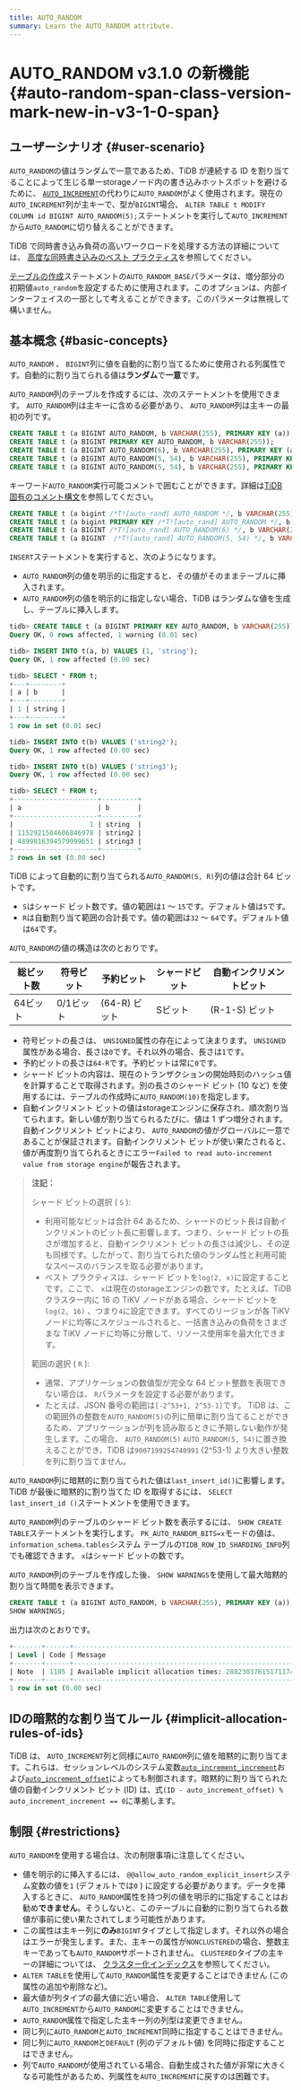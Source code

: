 ```yaml
---
title: AUTO_RANDOM
summary: Learn the AUTO_RANDOM attribute.
---
```


# AUTO_RANDOM <span class="version-mark">v3.1.0 の新機能</span> {#auto-random-span-class-version-mark-new-in-v3-1-0-span}

## ユーザーシナリオ {#user-scenario}

`AUTO_RANDOM`の値はランダムで一意であるため、TiDB が連続する ID を割り当てることによって生じる単一storageノード内の書き込みホットスポットを避けるために、 [`AUTO_INCREMENT`](/auto-increment.md)の代わりに`AUTO_RANDOM`がよく使用されます。現在の`AUTO_INCREMENT`列が主キーで、型が`BIGINT`場合、 `ALTER TABLE t MODIFY COLUMN id BIGINT AUTO_RANDOM(5);`ステートメントを実行して`AUTO_INCREMENT`から`AUTO_RANDOM`に切り替えることができます。

<CustomContent platform="tidb">

TiDB で同時書き込み負荷の高いワークロードを処理する方法の詳細については、 [高度な同時書き込みのベスト プラクティス](/best-practices/high-concurrency-best-practices.md)を参照してください。

</CustomContent>

[テーブルの作成](/sql-statements/sql-statement-create-table.md)ステートメントの`AUTO_RANDOM_BASE`パラメータは、増分部分の初期値`auto_random`を設定するために使用されます。このオプションは、内部インターフェイスの一部として考えることができます。このパラメータは無視して構いません。

## 基本概念 {#basic-concepts}

`AUTO_RANDOM` 、 `BIGINT`列に値を自動的に割り当てるために使用される列属性です。自動的に割り当てられる値は**ランダム**で**一意**です。

`AUTO_RANDOM`列のテーブルを作成するには、次のステートメントを使用できます。 `AUTO_RANDOM`列は主キーに含める必要があり、 `AUTO_RANDOM`列は主キーの最初の列です。

```sql
CREATE TABLE t (a BIGINT AUTO_RANDOM, b VARCHAR(255), PRIMARY KEY (a));
CREATE TABLE t (a BIGINT PRIMARY KEY AUTO_RANDOM, b VARCHAR(255));
CREATE TABLE t (a BIGINT AUTO_RANDOM(6), b VARCHAR(255), PRIMARY KEY (a));
CREATE TABLE t (a BIGINT AUTO_RANDOM(5, 54), b VARCHAR(255), PRIMARY KEY (a));
CREATE TABLE t (a BIGINT AUTO_RANDOM(5, 54), b VARCHAR(255), PRIMARY KEY (a, b));
```

キーワード`AUTO_RANDOM`実行可能コメントで囲むことができます。詳細は[TiDB 固有のコメント構文](/comment-syntax.md#tidb-specific-comment-syntax)を参照してください。

```sql
CREATE TABLE t (a bigint /*T![auto_rand] AUTO_RANDOM */, b VARCHAR(255), PRIMARY KEY (a));
CREATE TABLE t (a bigint PRIMARY KEY /*T![auto_rand] AUTO_RANDOM */, b VARCHAR(255));
CREATE TABLE t (a BIGINT /*T![auto_rand] AUTO_RANDOM(6) */, b VARCHAR(255), PRIMARY KEY (a));
CREATE TABLE t (a BIGINT  /*T![auto_rand] AUTO_RANDOM(5, 54) */, b VARCHAR(255), PRIMARY KEY (a));
```

`INSERT`ステートメントを実行すると、次のようになります。

-   `AUTO_RANDOM`列の値を明示的に指定すると、その値がそのままテーブルに挿入されます。
-   `AUTO_RANDOM`列の値を明示的に指定しない場合、TiDB はランダムな値を生成し、テーブルに挿入します。

```sql
tidb> CREATE TABLE t (a BIGINT PRIMARY KEY AUTO_RANDOM, b VARCHAR(255));
Query OK, 0 rows affected, 1 warning (0.01 sec)

tidb> INSERT INTO t(a, b) VALUES (1, 'string');
Query OK, 1 row affected (0.00 sec)

tidb> SELECT * FROM t;
+---+--------+
| a | b      |
+---+--------+
| 1 | string |
+---+--------+
1 row in set (0.01 sec)

tidb> INSERT INTO t(b) VALUES ('string2');
Query OK, 1 row affected (0.00 sec)

tidb> INSERT INTO t(b) VALUES ('string3');
Query OK, 1 row affected (0.00 sec)

tidb> SELECT * FROM t;
+---------------------+---------+
| a                   | b       |
+---------------------+---------+
|                   1 | string  |
| 1152921504606846978 | string2 |
| 4899916394579099651 | string3 |
+---------------------+---------+
3 rows in set (0.00 sec)
```

TiDB によって自動的に割り当てられる`AUTO_RANDOM(S, R)`列の値は合計 64 ビットです。

-   `S`はシャード ビット数です。値の範囲は`1` ～ `15`です。デフォルト値は`5`です。
-   `R`は自動割り当て範囲の合計長です。値の範囲は`32` ～ `64`です。デフォルト値は`64`です。

`AUTO_RANDOM`の値の構造は次のとおりです。

| 総ビット数 | 符号ビット  | 予約ビット      | シャードビット | 自動インクリメントビット |
| ----- | ------ | ---------- | ------- | ------------ |
| 64ビット | 0/1ビット | (64-R) ビット | Sビット    | (R-1-S) ビット  |

-   符号ビットの長さは、 `UNSIGNED`属性の存在によって決まります。 `UNSIGNED`属性がある場合、長さは`0`です。それ以外の場合、長さは`1`です。
-   予約ビットの長さは`64-R`です。予約ビットは常に`0`です。
-   シャード ビットの内容は、現在のトランザクションの開始時刻のハッシュ値を計算することで取得されます。別の長さのシャード ビット (10 など) を使用するには、テーブルの作成時に`AUTO_RANDOM(10)`を指定します。
-   自動インクリメント ビットの値はstorageエンジンに保存され、順次割り当てられます。新しい値が割り当てられるたびに、値は 1 ずつ増分されます。自動インクリメント ビットにより、 `AUTO_RANDOM`の値がグローバルに一意であることが保証されます。自動インクリメント ビットが使い果たされると、値が再度割り当てられるときにエラー`Failed to read auto-increment value from storage engine`が報告されます。

> **注記：**
>
> シャード ビットの選択 ( `S` ):
>
> -   利用可能なビットは合計 64 あるため、シャードのビット長は自動インクリメントのビット長に影響します。つまり、シャード ビットの長さが増加すると、自動インクリメント ビットの長さは減少し、その逆も同様です。したがって、割り当てられた値のランダム性と利用可能なスペースのバランスを取る必要があります。
> -   ベスト プラクティスは、シャード ビットを`log(2, x)`に設定することです。ここで、 `x`は現在のstorageエンジンの数です。たとえば、TiDB クラスター内に 16 の TiKV ノードがある場合、シャード ビットを`log(2, 16)` 、つまり`4`に設定できます。すべてのリージョンが各 TiKV ノードに均等にスケジュールされると、一括書き込みの負荷をさまざまな TiKV ノードに均等に分散して、リソース使用率を最大化できます。
>
> 範囲の選択 ( `R` ):
>
> -   通常、アプリケーションの数値型が完全な 64 ビット整数を表現できない場合は、 `R`パラメータを設定する必要があります。
> -   たとえば、JSON 番号の範囲は`[-2^53+1, 2^53-1]`です。 TiDB は、この範囲外の整数を`AUTO_RANDOM(5)`の列に簡単に割り当てることができるため、アプリケーションが列を読み取るときに予期しない動作が発生します。この場合、 `AUTO_RANDOM(5)` `AUTO_RANDOM(5, 54)`に置き換えることができ、TiDB は`9007199254740991` (2^53-1) より大きい整数を列に割り当てません。

`AUTO_RANDOM`列に暗黙的に割り当てられた値は`last_insert_id()`に影響します。 TiDB が最後に暗黙的に割り当てた ID を取得するには、 `SELECT last_insert_id ()`ステートメントを使用できます。

`AUTO_RANDOM`列のテーブルのシャード ビット数を表示するには、 `SHOW CREATE TABLE`ステートメントを実行します。 `PK_AUTO_RANDOM_BITS=x`モードの値は、 `information_schema.tables`システム テーブルの`TIDB_ROW_ID_SHARDING_INFO`列でも確認できます。 `x`はシャード ビットの数です。

`AUTO_RANDOM`列のテーブルを作成した後、 `SHOW WARNINGS`を使用して最大暗黙的割り当て時間を表示できます。

```sql
CREATE TABLE t (a BIGINT AUTO_RANDOM, b VARCHAR(255), PRIMARY KEY (a));
SHOW WARNINGS;
```

出力は次のとおりです。

```sql
+-------+------+---------------------------------------------------------+
| Level | Code | Message                                                 |
+-------+------+---------------------------------------------------------+
| Note  | 1105 | Available implicit allocation times: 288230376151711743 |
+-------+------+---------------------------------------------------------+
1 row in set (0.00 sec)
```

## IDの暗黙的な割り当てルール {#implicit-allocation-rules-of-ids}

TiDB は、 `AUTO_INCREMENT`列と同様に`AUTO_RANDOM`列に値を暗黙的に割り当てます。これらは、セッションレベルのシステム変数[`auto_increment_increment`](/system-variables.md#auto_increment_increment)および[`auto_increment_offset`](/system-variables.md#auto_increment_offset)によっても制御されます。暗黙的に割り当てられた値の自動インクリメント ビット (ID) は、式`(ID - auto_increment_offset) % auto_increment_increment == 0`に準拠します。

## 制限 {#restrictions}

`AUTO_RANDOM`を使用する場合は、次の制限事項に注意してください。

-   値を明示的に挿入するには、 `@@allow_auto_random_explicit_insert`システム変数の値を`1` (デフォルトでは`0` ) に設定する必要があります。データを挿入するときに、 `AUTO_RANDOM`属性を持つ列の値を明示的に指定することはお勧め**できません**。そうしないと、このテーブルに自動的に割り当てられる数値が事前に使い果たされてしまう可能性があります。
-   この属性は主キー列に**のみ**`BIGINT`タイプとして指定します。それ以外の場合はエラーが発生します。また、主キーの属性が`NONCLUSTERED`の場合、整数主キーであっても`AUTO_RANDOM`サポートされません。 `CLUSTERED`タイプの主キーの詳細については、 [クラスター化インデックス](/clustered-indexes.md)を参照してください。
-   `ALTER TABLE`を使用して`AUTO_RANDOM`属性を変更することはできません (この属性の追加や削除など)。
-   最大値が列タイプの最大値に近い場合、 `ALTER TABLE`使用して`AUTO_INCREMENT`から`AUTO_RANDOM`に変更することはできません。
-   `AUTO_RANDOM`属性で指定した主キー列の列型は変更できません。
-   同じ列に`AUTO_RANDOM`と`AUTO_INCREMENT`同時に指定することはできません。
-   同じ列に`AUTO_RANDOM`と`DEFAULT` (列のデフォルト値) を同時に指定することはできません。
-   列で`AUTO_RANDOM`が使用されている場合、自動生成された値が非常に大きくなる可能性があるため、列属性を`AUTO_INCREMENT`に戻すのは困難です。
